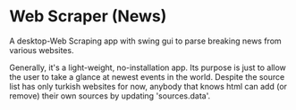 # Web Scraper (News)
A desktop-Web Scraping app with swing gui to parse breaking news from various websites.

Generally, it's a light-weight, no-installation app. Its purpose is just to allow the user to take a glance at newest events in the world. Despite the source list has only turkish websites for now, anybody that knows html can add (or remove) their own sources by updating 'sources.data'.
